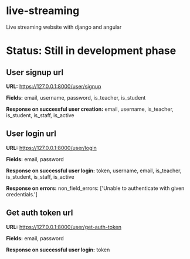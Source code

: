 # live-streaming
Live streaming website with django and angular

# Status: Still in development phase

## User signup url
**URL:** https://127.0.0.1:8000/user/signup

**Fields:** email, username, password, is_teacher, is_student

**Response on successful user creation:** email, username, is_teacher, is_student, is_staff, is_active

## User login url
**URL:** https://127.0.0.1:8000/user/login

**Fields:** email, password

**Response on successful user login:** token, username, email, is_teacher, is_student, is_staff, is_active

**Response on errors:** non_field_errors: ['Unable to authenticate with given credentials.']

## Get auth token url
**URL:** https://127.0.0.1:8000/user/get-auth-token

**Fields:** email, password

**Response on successful user login:** token
